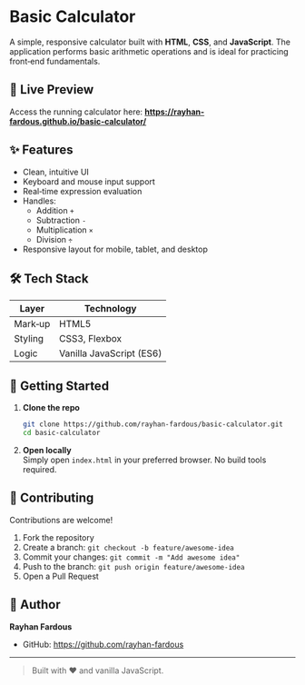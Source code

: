 # Basic Calculator

A simple, responsive calculator built with **HTML**, **CSS**, and **JavaScript**. The application performs basic arithmetic operations and is ideal for practicing front‑end fundamentals.

## 🔗 Live Preview
Access the running calculator here: **<https://rayhan-fardous.github.io/basic-calculator/>**

## ✨ Features
- Clean, intuitive UI
- Keyboard and mouse input support
- Real‑time expression evaluation
- Handles:
  - Addition `+`
  - Subtraction `-`
  - Multiplication `×`
  - Division `÷`
- Responsive layout for mobile, tablet, and desktop

## 🛠️ Tech Stack
| Layer | Technology |
|-------|------------|
| Mark‑up | HTML5 |
| Styling | CSS3, Flexbox |
| Logic | Vanilla JavaScript (ES6) |

## 🚀 Getting Started
1. **Clone the repo**
   ```bash
   git clone https://github.com/rayhan-fardous/basic-calculator.git
   cd basic-calculator
   ```
2. **Open locally**  
   Simply open `index.html` in your preferred browser. No build tools required.


## 🤝 Contributing
Contributions are welcome!  
1. Fork the repository  
2. Create a branch: `git checkout -b feature/awesome-idea`  
3. Commit your changes: `git commit -m "Add awesome idea"`  
4. Push to the branch: `git push origin feature/awesome-idea`  
5. Open a Pull Request


## 🙋 Author
**Rayhan Fardous**  
- GitHub: <https://github.com/rayhan-fardous>

---

> Built with ❤️ and vanilla JavaScript.